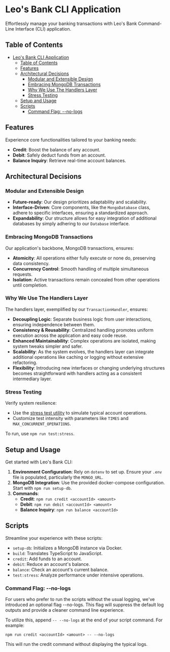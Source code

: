 # Leo's Bank CLI Application

Effortlessly manage your banking transactions with Leo's Bank Command-Line Interface (CLI) application.

## Table of Contents

- [Leo's Bank CLI Application](#leos-bank-cli-application)
  - [Table of Contents](#table-of-contents)
  - [Features](#features)
  - [Architectural Decisions](#architectural-decisions)
    - [Modular and Extensible Design](#modular-and-extensible-design)
    - [Embracing MongoDB Transactions](#embracing-mongodb-transactions)
    - [Why We Use The Handlers Layer](#why-we-use-the-handlers-layer)
    - [Stress Testing](#stress-testing)
  - [Setup and Usage](#setup-and-usage)
  - [Scripts](#scripts)
    - [Command Flag: --no-logs](#command-flag---no-logs)

## Features

Experience core functionalities tailored to your banking needs:

- **Credit**: Boost the balance of any account.
- **Debit**: Safely deduct funds from an account.
- **Balance Inquiry**: Retrieve real-time account balances.

## Architectural Decisions

### Modular and Extensible Design

- **Future-ready**: Our design prioritizes adaptability and scalability.
- **Interface-Driven**: Core components, like the `MongoDatabase` class, adhere to specific interfaces, ensuring a standardized approach.
- **Expandability**: Our structure allows for easy integration of additional databases by simply adhering to our `Database` interface.

### Embracing MongoDB Transactions

Our application's backbone, MongoDB transactions, ensures:

- **Atomicity**: All operations either fully execute or none do, preserving data consistency.
- **Concurrency Control**: Smooth handling of multiple simultaneous requests.
- **Isolation**: Active transactions remain concealed from other operations until completion.

### Why We Use The Handlers Layer

The handlers layer, exemplified by our `TransactionHandler`, ensures:

- **Decoupling Logic**: Separate business logic from user interactions, ensuring independence between them.
- **Consistency & Reusability**: Centralized handling promotes uniform execution across the application and easy code reuse.
- **Enhanced Maintainability**: Complex operations are isolated, making system tweaks simpler and safer.
- **Scalability**: As the system evolves, the handlers layer can integrate additional operations like caching or logging without extensive refactoring.
- **Flexibility**: Introducing new interfaces or changing underlying structures becomes straightforward with handlers acting as a consistent intermediary layer.

### Stress Testing

Verify system resilience:

- Use the [stress test utility](./src/tests/stress.test.ts) to simulate typical account operations.
- Customize test intensity with parameters like `TIMES` and `MAX_CONCURRENT_OPERATIONS`.

To run, use `npm run test:stress`.

## Setup and Usage

Get started with Leo's Bank CLI:

1. **Environment Configuration**: Rely on `dotenv` to set up. Ensure your `.env` file is populated, particularly the `MONGO_URL`.
2. **MongoDB Integration**: Use the provided docker-compose configuration. Start with `npm run setup-db`.
3. **Commands**:
   - **Credit**: `npm run credit <accountId> <amount>`
   - **Debit**: `npm run debit <accountId> <amount>`
   - **Balance Inquiry**: `npm run balance <accountId>`

## Scripts

Streamline your experience with these scripts:

- `setup-db`: Initializes a MongoDB instance via Docker.
- `build`: Translates TypeScript to JavaScript.
- `credit`: Add funds to an account.
- `debit`: Reduce an account's balance.
- `balance`: Check an account's current balance.
- `test:stress`: Analyze performance under intensive operations.

### Command Flag: --no-logs

For users who prefer to run the scripts without the usual logging, we've introduced an optional flag --no-logs. This flag will suppress the default log outputs and provide a cleaner command line experience.

To utilize this, append `-- --no-logs` at the end of your script command. For example:

`npm run credit <accountId> <amount> -- --no-logs`

This will run the credit command without displaying the typical logs.
